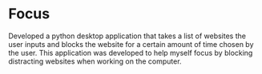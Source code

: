 # Focus
Developed a python desktop application that takes a list of websites the user inputs and blocks the website for a certain amount of time chosen by the user. This application was developed to help myself focus by blocking distracting websites when working on the computer.

